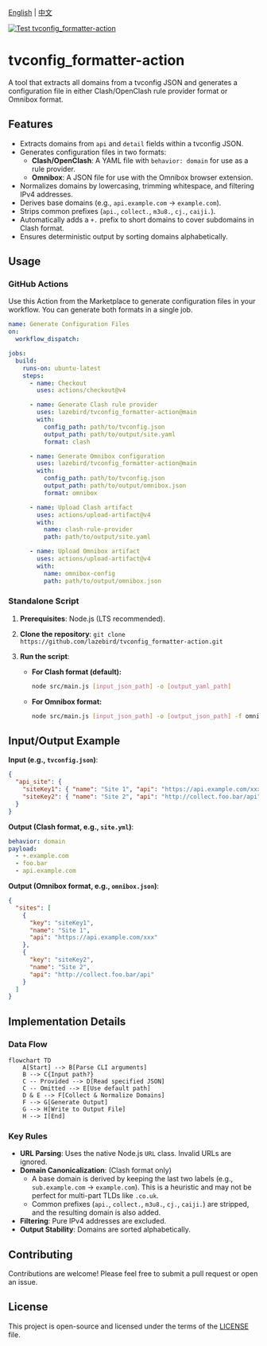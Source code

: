 [English](README.md) | [中文](README_zh.md)

[![Test tvconfig_formatter-action](https://github.com/lazebird/tvconfig_formatter-action/actions/workflows/test.yml/badge.svg)](https://github.com/lazebird/tvconfig_formatter-action/actions/workflows/test.yml)

# tvconfig_formatter-action

A tool that extracts all domains from a tvconfig JSON and generates a configuration file in either Clash/OpenClash rule provider format or Omnibox format.

## Features

- Extracts domains from `api` and `detail` fields within a tvconfig JSON.
- Generates configuration files in two formats:
  - **Clash/OpenClash**: A YAML file with `behavior: domain` for use as a rule provider.
  - **Omnibox**: A JSON file for use with the Omnibox browser extension.
- Normalizes domains by lowercasing, trimming whitespace, and filtering IPv4 addresses.
- Derives base domains (e.g., `api.example.com` → `example.com`).
- Strips common prefixes (`api.`, `collect.`, `m3u8.`, `cj.`, `caiji.`).
- Automatically adds a `+.` prefix to short domains to cover subdomains in Clash format.
- Ensures deterministic output by sorting domains alphabetically.

## Usage

### GitHub Actions

Use this Action from the Marketplace to generate configuration files in your workflow. You can generate both formats in a single job.

```yaml
name: Generate Configuration Files
on:
  workflow_dispatch:

jobs:
  build:
    runs-on: ubuntu-latest
    steps:
      - name: Checkout
        uses: actions/checkout@v4

      - name: Generate Clash rule provider
        uses: lazebird/tvconfig_formatter-action@main
        with:
          config_path: path/to/tvconfig.json
          output_path: path/to/output/site.yaml
          format: clash

      - name: Generate Omnibox configuration
        uses: lazebird/tvconfig_formatter-action@main
        with:
          config_path: path/to/tvconfig.json
          output_path: path/to/output/omnibox.json
          format: omnibox

      - name: Upload Clash artifact
        uses: actions/upload-artifact@v4
        with:
          name: clash-rule-provider
          path: path/to/output/site.yaml

      - name: Upload Omnibox artifact
        uses: actions/upload-artifact@v4
        with:
          name: omnibox-config
          path: path/to/output/omnibox.json
```

### Standalone Script

1.  **Prerequisites**: Node.js (LTS recommended).
2.  **Clone the repository**: `git clone https://github.com/lazebird/tvconfig_formatter-action.git`
3.  **Run the script**:

    - **For Clash format (default):**
      ```bash
      node src/main.js [input_json_path] -o [output_yaml_path]
      ```

    - **For Omnibox format:**
      ```bash
      node src/main.js [input_json_path] -o [output_json_path] -f omnibox
      ```

## Input/Output Example

**Input (e.g., `tvconfig.json`)**:
```json
{
  "api_site": {
    "siteKey1": { "name": "Site 1", "api": "https://api.example.com/xxx", "detail": "https://www.example.com/yyy" },
    "siteKey2": { "name": "Site 2", "api": "http://collect.foo.bar/api", "detail": "http://foo.bar" }
  }
}
```

**Output (Clash format, e.g., `site.yml`)**:
```yaml
behavior: domain
payload:
  - +.example.com
  - foo.bar
  - api.example.com
```

**Output (Omnibox format, e.g., `omnibox.json`)**:

```json
{
  "sites": [
    {
      "key": "siteKey1",
      "name": "Site 1",
      "api": "https://api.example.com/xxx"
    },
    {
      "key": "siteKey2",
      "name": "Site 2",
      "api": "http://collect.foo.bar/api"
    }
  ]
}
```

## Implementation Details

### Data Flow
```mermaid
flowchart TD
    A[Start] --> B[Parse CLI arguments]
    B --> C{Input path?}
    C -- Provided --> D[Read specified JSON]
    C -- Omitted --> E[Use default path]
    D & E --> F[Collect & Normalize Domains]
    F --> G[Generate Output]
    G --> H[Write to Output File]
    H --> I[End]
```

### Key Rules
- **URL Parsing**: Uses the native Node.js `URL` class. Invalid URLs are ignored.
- **Domain Canonicalization**: (Clash format only)
  - A base domain is derived by keeping the last two labels (e.g., `sub.example.com` → `example.com`). This is a heuristic and may not be perfect for multi-part TLDs like `.co.uk`.
  - Common prefixes (`api.`, `collect.`, `m3u8.`, `cj.`, `caiji.`) are stripped, and the resulting domain is also added.
- **Filtering**: Pure IPv4 addresses are excluded.
- **Output Stability**: Domains are sorted alphabetically.

## Contributing

Contributions are welcome! Please feel free to submit a pull request or open an issue.

## License

This project is open-source and licensed under the terms of the [LICENSE](LICENSE) file.